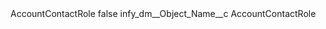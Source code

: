<?xml version="1.0" encoding="UTF-8"?>
<CustomMetadata xmlns="http://soap.sforce.com/2006/04/metadata" xmlns:xsi="http://www.w3.org/2001/XMLSchema-instance" xmlns:xsd="http://www.w3.org/2001/XMLSchema">
    <label>AccountContactRole</label>
    <protected>false</protected>
    <values>
        <field>infy_dm__Object_Name__c</field>
        <value xsi:type="xsd:string">AccountContactRole</value>
    </values>
</CustomMetadata>
